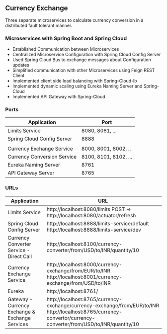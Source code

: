 ## Currency Exchange
Three separate microservices to calculate currency conversion in a distributed fault tolerant manner.

### Microservices with Spring Boot and Spring Cloud
- Established Communication between Microservices
- Centralized Microservice Configuration with Spring Cloud Config Server
- Used Spring Cloud Bus to exchange messages about Configuration updates
- Simplified communication with other Microservices using Feign REST Client
- Implemented client side load balancing with Spring-Cloud-lb
- Implemented dynamic scaling using Eureka Naming Server and Spring-Cloud
- Implemented API Gateway with Spring-Cloud

### Ports

|     Application       |     Port          |
| ------------- | ------------- |
| Limits Service | 8080, 8081, ... |
| Spring Cloud Config Server | 8888 |
|  |  |
| Currency Exchange Service | 8000, 8001, 8002, ..  |
| Currency Conversion Service | 8100, 8101, 8102, ... |
| Eureka Naming Server | 8761 |
| API Gateway Server | 8765 |


### URLs

|     Application       |     URL          |
| ------------- | ------------- |
| Limits Service | http://localhost:8080/limits POST -> http://localhost:8080/actuator/refresh|
| Spring Cloud Config Server| http://localhost:8888/limits-service/default http://localhost:8888/limits-service/dev |
| Currency Converter Service - Direct Call| http://localhost:8100/currency-converter/from/USD/to/INR/quantity/10|
| Currency Exchange Service | http://localhost:8000/currency-exchange/from/EUR/to/INR http://localhost:8001/currency-exchange/from/USD/to/INR|
| Eureka | http://localhost:8761/|
| Gateway - Currency Exchange & Exchange Services | http://localhost:8765/currency-exchange/currency-exchange/from/EUR/to/INR http://localhost:8765/currency-convertor/currency-converter/from/USD/to/INR/quantity/10|


